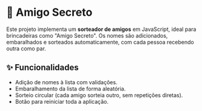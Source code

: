 # 🎁 Amigo Secreto

Este projeto implementa um **sorteador de amigos** em JavaScript, ideal para brincadeiras como "Amigo Secreto". Os nomes são adicionados, embaralhados e sorteados automaticamente, com cada pessoa recebendo outra como par.

## ✨ Funcionalidades

- Adição de nomes à lista com validações.
- Embaralhamento da lista de forma aleatória.
- Sorteio circular (cada amigo sorteia outro, sem repetições diretas).
- Botão para reiniciar toda a aplicação.